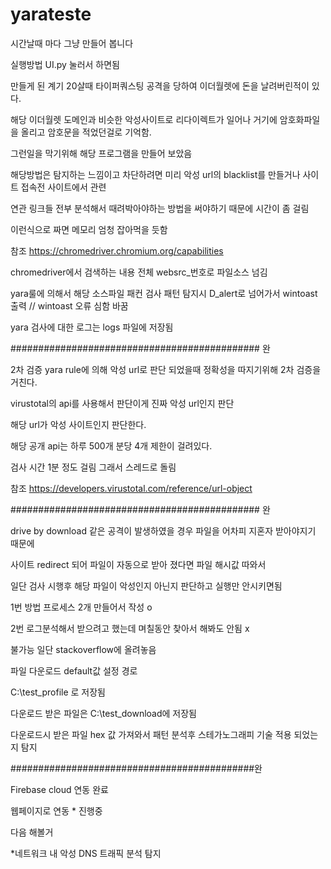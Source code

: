 # yarateste
시간날때 마다 그냥 만들어 봅니다

실행방법 UI.py 눌러서 하면됨

만들게 된 계기 
20살때 타이퍼쿼스팅 공격을 당하여 이더월렛에 돈을 날려버린적이 있다.

해당 이더월렛 도메인과 비슷한 악성사이트로 리다이렉트가 일어나 거기에 암호화파일을 올리고 암호문을 적었던걸로 기억함.

그런일을 막기위해 해당 프로그램을 만들어 보았음



해당방법은 탐지하는 느낌이고 차단하려면 미리 악성 url의 blacklist를 만들거나 사이트 접속전 사이트에서 관련

연관 링크들 전부 분석해서 때려박아야하는 방법을 써야하기 때문에 시간이 좀 걸림 

이런식으로 짜면 메모리 엄청 잡아먹을 듯함

참조 https://chromedriver.chromium.org/capabilities

chromedriver에서 검색하는 내용 전체 websrc_번호로 파일소스 넘김 

yara룰에 의해서 해당 소스파일 패컨 검사 패턴 탐지시 D_alert로 넘어가서 wintoast 출력 // wintoast 오류 심함 바꿈

yara 검사에 대한 로그는 logs 파일에 저장됨

############################################# 완 



2차 검증
yara rule에 의해 악성 url로 판단 되었을때 정확성을 따지기위해 2차 검증을 거친다.

virustotal의 api를 사용해서 판단이게 진짜 악성 url인지 판단

해당 url가 악성 사이트인지 판단한다.

해당 공개 api는 하루 500개 분당 4개 제한이 걸려있다.

검사 시간 1분 정도 걸림 그래서 스레드로 돌림

참조 https://developers.virustotal.com/reference/url-object

############################################# 완 


   
drive by download 같은 공격이 발생하였을 경우 파일을 어차피 지혼자 받아야지기 때문에

사이트 redirect 되어 파일이 자동으로 받아 졌다면 파일 해시값 따와서 

일단 검사 시행후 해당 파일이 악성인지 아닌지 판단하고 실행만 안시키면됨

1번 방법 프로세스 2개 만들어서 작성 o

2번 로그분석해서 받으려고 했는데 며칠동안 찾아서 해봐도 안됨 x 

불가능 일단 stackoverflow에 올려놓음

파일 다운로드 default값 설정 경로 

C:\\test_profile 로 저장됨

다운로드 받은 파일은 C:\\test_download에 저장됨

다운로드시 받은 파일 hex 값 가져와서 패턴 분석후 스테가노그래피 기술 적용 되었는지 탐지  

############################################완



Firebase cloud 연동 완료 

웹페이지로 연동 * 진행중

다음 해볼거

*네트워크 내 악성 DNS 트래픽 분석 탐지

